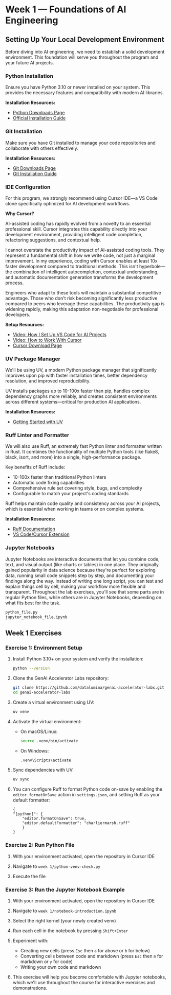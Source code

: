 # Week 1 — Foundations of AI Engineering

## Setting Up Your Local Development Environment

Before diving into AI engineering, we need to establish a solid development environment. This foundation will serve you throughout the program and your future AI projects.

### Python Installation

Ensure you have Python 3.10 or newer installed on your system. This provides the necessary features and compatibility with modern AI libraries.

**Installation Resources:**
- [Python Downloads Page](https://www.python.org/downloads/)
- [Official Installation Guide](https://docs.python.org/3/using/index.html)

### Git Installation

Make sure you have Git installed to manage your code repositories and collaborate with others effectively.

**Installation Resources:**
- [Git Downloads Page](https://git-scm.com/downloads)
- [Git Installation Guide](https://git-scm.com/book/en/v2/Getting-Started-Installing-Git)

### IDE Configuration

For this program, we strongly recommend using Cursor IDE—a VS Code clone specifically optimized for AI development workflows.

**Why Cursor?**

AI-assisted coding has rapidly evolved from a novelty to an essential professional skill. Cursor integrates this capability directly into your development environment, providing intelligent code completion, refactoring suggestions, and contextual help.

I cannot overstate the productivity impact of AI-assisted coding tools. They represent a fundamental shift in how we write code, not just a marginal improvement. In my experience, coding with Cursor enables at least 10x faster development compared to traditional methods. This isn't hyperbole—the combination of intelligent autocompletion, contextual understanding, and automatic documentation generation transforms the development process.

Engineers who adapt to these tools will maintain a substantial competitive advantage. Those who don't risk becoming significantly less productive compared to peers who leverage these capabilities. The productivity gap is widening rapidly, making this adaptation non-negotiable for professional developers.

**Setup Resources:**
- [Video: How I Set Up VS Code for AI Projects](https://youtu.be/mpk4Q5feWaw)
- [Video: How to Work With Cursor](https://youtu.be/CqkZ-ybl3lg)
- [Cursor Download Page](https://cursor.sh/)

### UV Package Manager

We'll be using UV, a modern Python package manager that significantly improves upon pip with faster installation times, better dependency resolution, and improved reproducibility.

UV installs packages up to 10-100x faster than pip, handles complex dependency graphs more reliably, and creates consistent environments across different systems—critical for production AI applications.

**Installation Resources:**
- [Getting Started with UV](https://daveebbelaar.com/blog/2024/03/20/getting-started-with-uv-the-ultra-fast-python-package-manager/)

### Ruff Linter and Formatter

We will also use Ruff, an extremely fast Python linter and formatter written in Rust. It combines the functionality of multiple Python tools (like flake8, black, isort, and more) into a single, high-performance package.

Key benefits of Ruff include:

- 10-100x faster than traditional Python linters
- Automatic code fixing capabilities
- Comprehensive rule set covering style, bugs, and complexity
- Configurable to match your project's coding standards

Ruff helps maintain code quality and consistency across your AI projects, which is essential when working in teams or on complex systems.

**Installation Resources:**
- [Ruff Documentation](https://docs.astral.sh/ruff/)
- [VS Code/Cursor Extension](https://marketplace.visualstudio.com/items?itemName=charliermarsh.ruff)

### Jupyter Notebooks

Jupyter Notebooks are interactive documents that let you combine code, text, and visual output (like charts or tables) in one place. They originally gained popularity in data science because they're perfect for exploring data, running small code snippets step by step, and documenting your findings along the way. Instead of writing one long script, you can test and explain things cell by cell, making your workflow more flexible and transparent. Throughout the lab exercises, you'll see that some parts are in regular Python files, while others are in Jupyter Notebooks, depending on what fits best for the task.

```bash
python_file.py
jupyter_notebook_file.ipynb
```

## Week 1 Exercises

### Exercise 1: Environment Setup

1. Install Python 3.10+ on your system and verify the installation:

    ```bash
    python --version
    ```

2. Clone the GenAI Accelerator Labs repository:

    ```bash
    git clone https://github.com/datalumina/genai-accelerator-labs.git
    cd genai-accelerator-labs
    ```

3. Create a virtual environment using UV:

    ```bash
    uv venv
    ```

4. Activate the virtual environment:
   - On macOS/Linux:
     ```bash
     source .venv/bin/activate
     ```
   - On Windows:
     ```bash
     .venv\Scripts\activate
     ```

5. Sync dependencies with UV:

    ```bash
    uv sync
    ```

6. You can configure Ruff to format Python code on-save by enabling the `editor.formatOnSave` action in `settings.json`, and setting Ruff as your default formatter:

    ```
    {
    "[python]": {
        "editor.formatOnSave": true,
        "editor.defaultFormatter": "charliermarsh.ruff"
        }
    }
    ```

### Exercise 2: Run Python File

1. With your environment activated, open the repository in Cursor IDE

2. Navigate to `week 1/python-venv-check.py`

3. Execute the file

### Exercise 3: Run the Jupyter Notebook Example

1. With your environment activated, open the repository in Cursor IDE

2. Navigate to `week 1/notebook-introduction.ipynb`

3. Select the right kernel (your newly created venv)

4. Run each cell in the notebook by pressing `Shift+Enter`

5. Experiment with:
   - Creating new cells (press `Esc` then `a` for above or `b` for below)
   - Converting cells between code and markdown (press `Esc` then `m` for markdown or `y` for code)
   - Writing your own code and markdown

6. This exercise will help you become comfortable with Jupyter notebooks, which we'll use throughout the course for interactive exercises and demonstrations.
